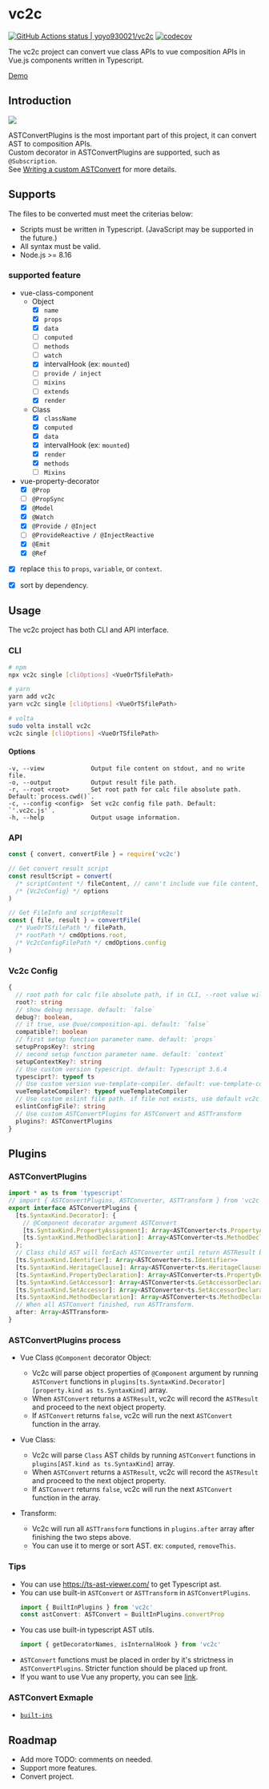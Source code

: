 # vc2c
[![GitHub Actions status | yoyo930021/vc2c](https://github.com/yoyo930021/vc2c/workflows/Test%20Code/badge.svg)](https://github.com/yoyo930021/vc2c/actions)
[![codecov](https://codecov.io/gh/yoyo930021/vc2c/branch/master/graph/badge.svg)](https://codecov.io/gh/yoyo930021/vc2c)
   
The vc2c project can convert vue class APIs to vue composition APIs in Vue.js components written in Typescript.  

[Demo](https://yoyo930021.github.io/vc2c/)

## Introduction
![](https://github.com/yoyo930021/vc2c/blob/master/doc/flow.png)

ASTConvertPlugins is the most important part of this project, it can convert AST to composition APIs.  
Custom decorator in ASTConvertPlugins are supported, such as `@Subscription`.  
See [Writing a custom ASTConvert](#plugins) for more details.  

## Supports
The files to be converted must meet the criterias below:  
- Scripts must be written in Typescript. (JavaScript may be supported in the future.)  
- All syntax must be valid.  
- Node.js >= 8.16

### supported feature
- vue-class-component
  - Object
    - [x] `name`
    - [x] `props`
    - [x] `data`
    - [ ] `computed`
    - [ ] `methods`
    - [ ] `watch`
    - [x] intervalHook (ex: `mounted`)
    - [ ] `provide / inject`
    - [ ] `mixins`
    - [ ] `extends`
    - [x] `render`
  - Class
    - [x] `className`
    - [x] `computed`
    - [x] `data`
    - [x] intervalHook (ex: `mounted`)
    - [x] `render`
    - [x] `methods`
    - [ ] `Mixins`
- vue-property-decorator
  - [x] `@Prop`
  - [ ] `@PropSync`
  - [x] `@Model`
  - [x] `@Watch`
  - [x] `@Provide / @Inject`
  - [ ] `@ProvideReactive / @InjectReactive`
  - [x] `@Emit`
  - [x] `@Ref`
- [x] replace `this` to `props`, `variable`, or `context`.
- [x] sort by dependency.


## Usage
The vc2c project has both CLI and API interface.

### CLI
```bash
# npm
npx vc2c single [cliOptions] <VueOrTSfilePath>

# yarn
yarn add vc2c
yarn vc2c single [cliOptions] <VueOrTSfilePath>

# volta
sudo volta install vc2c
vc2c single [cliOptions] <VueOrTSfilePath>
```

#### Options
```
-v, --view             Output file content on stdout, and no write file.
-o, --output           Output result file path.
-r, --root <root>      Set root path for calc file absolute path. Default:`process.cwd()`.
-c, --config <config>  Set vc2c config file path. Default: `'.vc2c.js'`.
-h, --help             Output usage information.
```

### API
```javascript
const { convert, convertFile } = require('vc2c')

// Get convert result script
const resultScript = convert(
  /* scriptContent */ fileContent, // cann't include vue file content, if vue file, only input script element content
  /* {Vc2cConfig} */ options
)

// Get FileInfo and scriptResult
const { file, result } = convertFile(
  /* VueOrTSfilePath */ filePath,
  /* rootPath */ cmdOptions.root,
  /* Vc2cConfigFilePath */ cmdOptions.config
)
```

### Vc2c Config
```typescript
{
  // root path for calc file absolute path, if in CLI, --root value will replace. default:`process.cwd()`
  root?: string
  // show debug message. default: `false`
  debug?: boolean,
  // if true, use @vue/composition-api. default: `false`
  compatible?: boolean
  // first setup function parameter name. default: `props`
  setupPropsKey?: string
  // second setup function parameter name. default: `context`
  setupContextKey?: string
  // Use custom version typescript. default: Typescript 3.6.4
  typesciprt?: typeof ts
  // Use custom version vue-template-compiler. default: vue-template-compiler 2.6.10
  vueTemplateCompiler?: typeof vueTemplateCompiler
  // Use custom eslint file path. if file not exists, use default vc2c eslint config.  default: `.eslintrc.js`
  eslintConfigFile?: string
  // Use custom ASTConvertPlugins for ASTConvert and ASTTransform
  plugins?: ASTConvertPlugins
}
```

## Plugins
### ASTConvertPlugins
```typescript
import * as ts from 'typescript'
// import { ASTConvertPlugins, ASTConverter, ASTTransform } from 'vc2c'
export interface ASTConvertPlugins {
  [ts.SyntaxKind.Decorator]: {
    // @Component decorator argument ASTConvert
    [ts.SyntaxKind.PropertyAssignment]: Array<ASTConverter<ts.PropertyAssignment>>
    [ts.SyntaxKind.MethodDeclaration]: Array<ASTConverter<ts.MethodDeclaration>>
  };
  // Class child AST will forEach ASTConverter until return ASTResult by AST SyntaxKind
  [ts.SyntaxKind.Identifier]: Array<ASTConverter<ts.Identifier>>
  [ts.SyntaxKind.HeritageClause]: Array<ASTConverter<ts.HeritageClause>>
  [ts.SyntaxKind.PropertyDeclaration]: Array<ASTConverter<ts.PropertyDeclaration>>
  [ts.SyntaxKind.GetAccessor]: Array<ASTConverter<ts.GetAccessorDeclaration>>
  [ts.SyntaxKind.SetAccessor]: Array<ASTConverter<ts.SetAccessorDeclaration>>
  [ts.SyntaxKind.MethodDeclaration]: Array<ASTConverter<ts.MethodDeclaration>>
  // When all ASTConvert finished, run ASTTransform.
  after: Array<ASTTransform>
}
```
### ASTConvertPlugins process
- Vue Class `@Component` decorator Object:
  - Vc2c will parse object properties of `@Component` argument by running `ASTConvert` functions in `plugins[ts.SyntaxKind.Decorator][property.kind as ts.SyntaxKind]` array.
  - When `ASTConvert` returns a `ASTResult`, vc2c will record the `ASTResult` and proceed to the next object property.
  - If `ASTConvert` returns `false`, vc2c will run the next `ASTConvert` function in the array.

- Vue Class:
  - Vc2c will parse `Class` AST childs by running `ASTConvert` functions in `plugins[AST.kind as ts.SyntaxKind]` array.
  - When `ASTConvert` returns a `ASTResult`, vc2c will record the `ASTResult` and proceed to the next object property.
  - If `ASTConvert` returns `false`, vc2c will run the next `ASTConvert` function in the array.

- Transform:
  - Vc2c will run all `ASTTransform` functions in `plugins.after` array after finishing the two steps above.
  - You can use it to merge or sort AST. ex: `computed`, `removeThis`.

### Tips
- You can use https://ts-ast-viewer.com/ to get Typescript ast.
- You can use built-in `ASTConvert` or `ASTTransform` in `ASTConvertPlugins`.
  ```typescript
  import { BuiltInPlugins } from 'vc2c'
  const astConvert: ASTConvert = BuiltInPlugins.convertProp
  ```
- You cas use built-in typescript AST utils.
  ```typescript
  import { getDecoratorNames, isInternalHook } from 'vc2c'
  ```
- `ASTConvert` functions must be placed in order by it's strictness in `ASTConvertPlugins`. Stricter function should be placed up front.
- If you want to use Vue any property, you can see [link](https://github.com/yoyo930021/vc2c/blob/master/src/plugins/vue-property-decorator/Watch.ts#L75).

### ASTConvert Exmaple
- [`built-ins`](https://github.com/yoyo930021/vc2c/blob/master/src/plugins)

## Roadmap
- Add more TODO: comments on needed.
- Support more features.
- Convert project.
